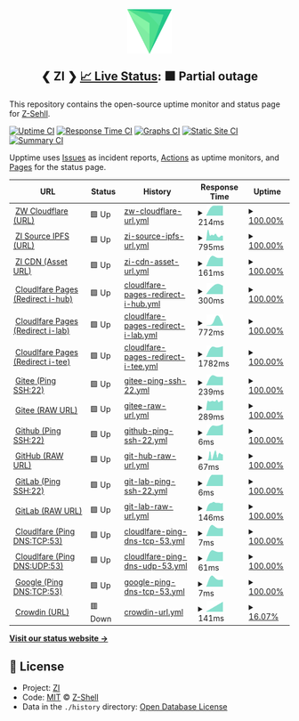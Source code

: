 <h2 align="center">
  <a href="https://github.com/z-shell/zi">
    <img src="https://github.com/z-shell/zi/raw/main/docs/images/logo.svg" alt="Logo" width="80" height="80" />
  </a>

❮ ZI ❯ [📈 Live Status](https://z-shell.github.io/status): <!--live status--> **🟧 Partial outage**

</h2>

This repository contains the open-source uptime monitor and status page for [Z-Sehll](https://github.com/z-shell).

[![Uptime CI](https://github.com/z-shell/status/workflows/Uptime%20CI/badge.svg)](https://github.com/z-shell/status/actions?query=workflow%3A%22Uptime+CI%22)
[![Response Time CI](https://github.com/z-shell/status/workflows/Response%20Time%20CI/badge.svg)](https://github.com/z-shell/status/actions?query=workflow%3A%22Response+Time+CI%22)
[![Graphs CI](https://github.com/z-shell/status/workflows/Graphs%20CI/badge.svg)](https://github.com/z-shell/status/actions?query=workflow%3A%22Graphs+CI%22)
[![Static Site CI](https://github.com/z-shell/status/workflows/Static%20Site%20CI/badge.svg)](https://github.com/z-shell/status/actions?query=workflow%3A%22Static+Site+CI%22)
[![Summary CI](https://github.com/z-shell/status/workflows/Summary%20CI/badge.svg)](https://github.com/z-shell/uptime-status/actions?query=workflow%3A%22Summary+CI%22)

Upptime uses [Issues](https://github.com/z-shell/status/issues) as incident reports, [Actions](https://github.com/z-shell/status/actions) as uptime monitors, and [Pages](https://status.zshell.dev) for the status page.

<!--start: status pages-->
<!-- This summary is generated by Upptime (https://github.com/upptime/upptime) -->
<!-- Do not edit this manually, your changes will be overwritten -->
<!-- prettier-ignore -->
| URL | Status | History | Response Time | Uptime |
| --- | ------ | ------- | ------------- | ------ |
| <img alt="" src="https://favicons.githubusercontent.com/z-shell.pages.dev" height="13"> [ZW Cloudflare (URL)](https://z-shell.pages.dev) | 🟩 Up | [zw-cloudflare-url.yml](https://github.com/z-shell/status/commits/HEAD/history/zw-cloudflare-url.yml) | <details><summary><img alt="Response time graph" src="./graphs/zw-cloudflare-url/response-time-week.png" height="20"> 214ms</summary><br><a href="https://status.zshell.dev/history/zw-cloudflare-url"><img alt="Response time 214" src="https://img.shields.io/endpoint?url=https%3A%2F%2Fraw.githubusercontent.com%2Fz-shell%2Fstatus%2FHEAD%2Fapi%2Fzw-cloudflare-url%2Fresponse-time.json"></a><br><a href="https://status.zshell.dev/history/zw-cloudflare-url"><img alt="24-hour response time 214" src="https://img.shields.io/endpoint?url=https%3A%2F%2Fraw.githubusercontent.com%2Fz-shell%2Fstatus%2FHEAD%2Fapi%2Fzw-cloudflare-url%2Fresponse-time-day.json"></a><br><a href="https://status.zshell.dev/history/zw-cloudflare-url"><img alt="7-day response time 214" src="https://img.shields.io/endpoint?url=https%3A%2F%2Fraw.githubusercontent.com%2Fz-shell%2Fstatus%2FHEAD%2Fapi%2Fzw-cloudflare-url%2Fresponse-time-week.json"></a><br><a href="https://status.zshell.dev/history/zw-cloudflare-url"><img alt="30-day response time 214" src="https://img.shields.io/endpoint?url=https%3A%2F%2Fraw.githubusercontent.com%2Fz-shell%2Fstatus%2FHEAD%2Fapi%2Fzw-cloudflare-url%2Fresponse-time-month.json"></a><br><a href="https://status.zshell.dev/history/zw-cloudflare-url"><img alt="1-year response time 214" src="https://img.shields.io/endpoint?url=https%3A%2F%2Fraw.githubusercontent.com%2Fz-shell%2Fstatus%2FHEAD%2Fapi%2Fzw-cloudflare-url%2Fresponse-time-year.json"></a></details> | <details><summary><a href="https://status.zshell.dev/history/zw-cloudflare-url">100.00%</a></summary><a href="https://status.zshell.dev/history/zw-cloudflare-url"><img alt="All-time uptime 100.00%" src="https://img.shields.io/endpoint?url=https%3A%2F%2Fraw.githubusercontent.com%2Fz-shell%2Fstatus%2FHEAD%2Fapi%2Fzw-cloudflare-url%2Fuptime.json"></a><br><a href="https://status.zshell.dev/history/zw-cloudflare-url"><img alt="24-hour uptime 100.00%" src="https://img.shields.io/endpoint?url=https%3A%2F%2Fraw.githubusercontent.com%2Fz-shell%2Fstatus%2FHEAD%2Fapi%2Fzw-cloudflare-url%2Fuptime-day.json"></a><br><a href="https://status.zshell.dev/history/zw-cloudflare-url"><img alt="7-day uptime 100.00%" src="https://img.shields.io/endpoint?url=https%3A%2F%2Fraw.githubusercontent.com%2Fz-shell%2Fstatus%2FHEAD%2Fapi%2Fzw-cloudflare-url%2Fuptime-week.json"></a><br><a href="https://status.zshell.dev/history/zw-cloudflare-url"><img alt="30-day uptime 100.00%" src="https://img.shields.io/endpoint?url=https%3A%2F%2Fraw.githubusercontent.com%2Fz-shell%2Fstatus%2FHEAD%2Fapi%2Fzw-cloudflare-url%2Fuptime-month.json"></a><br><a href="https://status.zshell.dev/history/zw-cloudflare-url"><img alt="1-year uptime 100.00%" src="https://img.shields.io/endpoint?url=https%3A%2F%2Fraw.githubusercontent.com%2Fz-shell%2Fstatus%2FHEAD%2Fapi%2Fzw-cloudflare-url%2Fuptime-year.json"></a></details>
| <img alt="" src="https://favicons.githubusercontent.com/zi-src.on.fleek.co" height="13"> [ZI Source IPFS (URL)](https://zi-src.on.fleek.co) | 🟩 Up | [zi-source-ipfs-url.yml](https://github.com/z-shell/status/commits/HEAD/history/zi-source-ipfs-url.yml) | <details><summary><img alt="Response time graph" src="./graphs/zi-source-ipfs-url/response-time-week.png" height="20"> 795ms</summary><br><a href="https://status.zshell.dev/history/zi-source-ipfs-url"><img alt="Response time 795" src="https://img.shields.io/endpoint?url=https%3A%2F%2Fraw.githubusercontent.com%2Fz-shell%2Fstatus%2FHEAD%2Fapi%2Fzi-source-ipfs-url%2Fresponse-time.json"></a><br><a href="https://status.zshell.dev/history/zi-source-ipfs-url"><img alt="24-hour response time 795" src="https://img.shields.io/endpoint?url=https%3A%2F%2Fraw.githubusercontent.com%2Fz-shell%2Fstatus%2FHEAD%2Fapi%2Fzi-source-ipfs-url%2Fresponse-time-day.json"></a><br><a href="https://status.zshell.dev/history/zi-source-ipfs-url"><img alt="7-day response time 795" src="https://img.shields.io/endpoint?url=https%3A%2F%2Fraw.githubusercontent.com%2Fz-shell%2Fstatus%2FHEAD%2Fapi%2Fzi-source-ipfs-url%2Fresponse-time-week.json"></a><br><a href="https://status.zshell.dev/history/zi-source-ipfs-url"><img alt="30-day response time 795" src="https://img.shields.io/endpoint?url=https%3A%2F%2Fraw.githubusercontent.com%2Fz-shell%2Fstatus%2FHEAD%2Fapi%2Fzi-source-ipfs-url%2Fresponse-time-month.json"></a><br><a href="https://status.zshell.dev/history/zi-source-ipfs-url"><img alt="1-year response time 795" src="https://img.shields.io/endpoint?url=https%3A%2F%2Fraw.githubusercontent.com%2Fz-shell%2Fstatus%2FHEAD%2Fapi%2Fzi-source-ipfs-url%2Fresponse-time-year.json"></a></details> | <details><summary><a href="https://status.zshell.dev/history/zi-source-ipfs-url">100.00%</a></summary><a href="https://status.zshell.dev/history/zi-source-ipfs-url"><img alt="All-time uptime 100.00%" src="https://img.shields.io/endpoint?url=https%3A%2F%2Fraw.githubusercontent.com%2Fz-shell%2Fstatus%2FHEAD%2Fapi%2Fzi-source-ipfs-url%2Fuptime.json"></a><br><a href="https://status.zshell.dev/history/zi-source-ipfs-url"><img alt="24-hour uptime 100.00%" src="https://img.shields.io/endpoint?url=https%3A%2F%2Fraw.githubusercontent.com%2Fz-shell%2Fstatus%2FHEAD%2Fapi%2Fzi-source-ipfs-url%2Fuptime-day.json"></a><br><a href="https://status.zshell.dev/history/zi-source-ipfs-url"><img alt="7-day uptime 100.00%" src="https://img.shields.io/endpoint?url=https%3A%2F%2Fraw.githubusercontent.com%2Fz-shell%2Fstatus%2FHEAD%2Fapi%2Fzi-source-ipfs-url%2Fuptime-week.json"></a><br><a href="https://status.zshell.dev/history/zi-source-ipfs-url"><img alt="30-day uptime 100.00%" src="https://img.shields.io/endpoint?url=https%3A%2F%2Fraw.githubusercontent.com%2Fz-shell%2Fstatus%2FHEAD%2Fapi%2Fzi-source-ipfs-url%2Fuptime-month.json"></a><br><a href="https://status.zshell.dev/history/zi-source-ipfs-url"><img alt="1-year uptime 100.00%" src="https://img.shields.io/endpoint?url=https%3A%2F%2Fraw.githubusercontent.com%2Fz-shell%2Fstatus%2FHEAD%2Fapi%2Fzi-source-ipfs-url%2Fuptime-year.json"></a></details>
| <img alt="" src="https://favicons.githubusercontent.com/cdn.digitalclouds.dev" height="13"> [ZI CDN (Asset URL)](https://cdn.digitalclouds.dev/fa/js/all.js) | 🟩 Up | [zi-cdn-asset-url.yml](https://github.com/z-shell/status/commits/HEAD/history/zi-cdn-asset-url.yml) | <details><summary><img alt="Response time graph" src="./graphs/zi-cdn-asset-url/response-time-week.png" height="20"> 161ms</summary><br><a href="https://status.zshell.dev/history/zi-cdn-asset-url"><img alt="Response time 161" src="https://img.shields.io/endpoint?url=https%3A%2F%2Fraw.githubusercontent.com%2Fz-shell%2Fstatus%2FHEAD%2Fapi%2Fzi-cdn-asset-url%2Fresponse-time.json"></a><br><a href="https://status.zshell.dev/history/zi-cdn-asset-url"><img alt="24-hour response time 161" src="https://img.shields.io/endpoint?url=https%3A%2F%2Fraw.githubusercontent.com%2Fz-shell%2Fstatus%2FHEAD%2Fapi%2Fzi-cdn-asset-url%2Fresponse-time-day.json"></a><br><a href="https://status.zshell.dev/history/zi-cdn-asset-url"><img alt="7-day response time 161" src="https://img.shields.io/endpoint?url=https%3A%2F%2Fraw.githubusercontent.com%2Fz-shell%2Fstatus%2FHEAD%2Fapi%2Fzi-cdn-asset-url%2Fresponse-time-week.json"></a><br><a href="https://status.zshell.dev/history/zi-cdn-asset-url"><img alt="30-day response time 161" src="https://img.shields.io/endpoint?url=https%3A%2F%2Fraw.githubusercontent.com%2Fz-shell%2Fstatus%2FHEAD%2Fapi%2Fzi-cdn-asset-url%2Fresponse-time-month.json"></a><br><a href="https://status.zshell.dev/history/zi-cdn-asset-url"><img alt="1-year response time 161" src="https://img.shields.io/endpoint?url=https%3A%2F%2Fraw.githubusercontent.com%2Fz-shell%2Fstatus%2FHEAD%2Fapi%2Fzi-cdn-asset-url%2Fresponse-time-year.json"></a></details> | <details><summary><a href="https://status.zshell.dev/history/zi-cdn-asset-url">100.00%</a></summary><a href="https://status.zshell.dev/history/zi-cdn-asset-url"><img alt="All-time uptime 100.00%" src="https://img.shields.io/endpoint?url=https%3A%2F%2Fraw.githubusercontent.com%2Fz-shell%2Fstatus%2FHEAD%2Fapi%2Fzi-cdn-asset-url%2Fuptime.json"></a><br><a href="https://status.zshell.dev/history/zi-cdn-asset-url"><img alt="24-hour uptime 100.00%" src="https://img.shields.io/endpoint?url=https%3A%2F%2Fraw.githubusercontent.com%2Fz-shell%2Fstatus%2FHEAD%2Fapi%2Fzi-cdn-asset-url%2Fuptime-day.json"></a><br><a href="https://status.zshell.dev/history/zi-cdn-asset-url"><img alt="7-day uptime 100.00%" src="https://img.shields.io/endpoint?url=https%3A%2F%2Fraw.githubusercontent.com%2Fz-shell%2Fstatus%2FHEAD%2Fapi%2Fzi-cdn-asset-url%2Fuptime-week.json"></a><br><a href="https://status.zshell.dev/history/zi-cdn-asset-url"><img alt="30-day uptime 100.00%" src="https://img.shields.io/endpoint?url=https%3A%2F%2Fraw.githubusercontent.com%2Fz-shell%2Fstatus%2FHEAD%2Fapi%2Fzi-cdn-asset-url%2Fuptime-month.json"></a><br><a href="https://status.zshell.dev/history/zi-cdn-asset-url"><img alt="1-year uptime 100.00%" src="https://img.shields.io/endpoint?url=https%3A%2F%2Fraw.githubusercontent.com%2Fz-shell%2Fstatus%2FHEAD%2Fapi%2Fzi-cdn-asset-url%2Fuptime-year.json"></a></details>
| <img alt="" src="https://favicons.githubusercontent.com/z-shell.pages.dev" height="13"> [Cloudlfare Pages (Redirect i-hub)](https://z-shell.pages.dev/i-hub) | 🟩 Up | [cloudlfare-pages-redirect-i-hub.yml](https://github.com/z-shell/status/commits/HEAD/history/cloudlfare-pages-redirect-i-hub.yml) | <details><summary><img alt="Response time graph" src="./graphs/cloudlfare-pages-redirect-i-hub/response-time-week.png" height="20"> 300ms</summary><br><a href="https://status.zshell.dev/history/cloudlfare-pages-redirect-i-hub"><img alt="Response time 300" src="https://img.shields.io/endpoint?url=https%3A%2F%2Fraw.githubusercontent.com%2Fz-shell%2Fstatus%2FHEAD%2Fapi%2Fcloudlfare-pages-redirect-i-hub%2Fresponse-time.json"></a><br><a href="https://status.zshell.dev/history/cloudlfare-pages-redirect-i-hub"><img alt="24-hour response time 300" src="https://img.shields.io/endpoint?url=https%3A%2F%2Fraw.githubusercontent.com%2Fz-shell%2Fstatus%2FHEAD%2Fapi%2Fcloudlfare-pages-redirect-i-hub%2Fresponse-time-day.json"></a><br><a href="https://status.zshell.dev/history/cloudlfare-pages-redirect-i-hub"><img alt="7-day response time 300" src="https://img.shields.io/endpoint?url=https%3A%2F%2Fraw.githubusercontent.com%2Fz-shell%2Fstatus%2FHEAD%2Fapi%2Fcloudlfare-pages-redirect-i-hub%2Fresponse-time-week.json"></a><br><a href="https://status.zshell.dev/history/cloudlfare-pages-redirect-i-hub"><img alt="30-day response time 300" src="https://img.shields.io/endpoint?url=https%3A%2F%2Fraw.githubusercontent.com%2Fz-shell%2Fstatus%2FHEAD%2Fapi%2Fcloudlfare-pages-redirect-i-hub%2Fresponse-time-month.json"></a><br><a href="https://status.zshell.dev/history/cloudlfare-pages-redirect-i-hub"><img alt="1-year response time 300" src="https://img.shields.io/endpoint?url=https%3A%2F%2Fraw.githubusercontent.com%2Fz-shell%2Fstatus%2FHEAD%2Fapi%2Fcloudlfare-pages-redirect-i-hub%2Fresponse-time-year.json"></a></details> | <details><summary><a href="https://status.zshell.dev/history/cloudlfare-pages-redirect-i-hub">100.00%</a></summary><a href="https://status.zshell.dev/history/cloudlfare-pages-redirect-i-hub"><img alt="All-time uptime 100.00%" src="https://img.shields.io/endpoint?url=https%3A%2F%2Fraw.githubusercontent.com%2Fz-shell%2Fstatus%2FHEAD%2Fapi%2Fcloudlfare-pages-redirect-i-hub%2Fuptime.json"></a><br><a href="https://status.zshell.dev/history/cloudlfare-pages-redirect-i-hub"><img alt="24-hour uptime 100.00%" src="https://img.shields.io/endpoint?url=https%3A%2F%2Fraw.githubusercontent.com%2Fz-shell%2Fstatus%2FHEAD%2Fapi%2Fcloudlfare-pages-redirect-i-hub%2Fuptime-day.json"></a><br><a href="https://status.zshell.dev/history/cloudlfare-pages-redirect-i-hub"><img alt="7-day uptime 100.00%" src="https://img.shields.io/endpoint?url=https%3A%2F%2Fraw.githubusercontent.com%2Fz-shell%2Fstatus%2FHEAD%2Fapi%2Fcloudlfare-pages-redirect-i-hub%2Fuptime-week.json"></a><br><a href="https://status.zshell.dev/history/cloudlfare-pages-redirect-i-hub"><img alt="30-day uptime 100.00%" src="https://img.shields.io/endpoint?url=https%3A%2F%2Fraw.githubusercontent.com%2Fz-shell%2Fstatus%2FHEAD%2Fapi%2Fcloudlfare-pages-redirect-i-hub%2Fuptime-month.json"></a><br><a href="https://status.zshell.dev/history/cloudlfare-pages-redirect-i-hub"><img alt="1-year uptime 100.00%" src="https://img.shields.io/endpoint?url=https%3A%2F%2Fraw.githubusercontent.com%2Fz-shell%2Fstatus%2FHEAD%2Fapi%2Fcloudlfare-pages-redirect-i-hub%2Fuptime-year.json"></a></details>
| <img alt="" src="https://favicons.githubusercontent.com/z-shell.pages.dev" height="13"> [Cloudlfare Pages (Redirect i-lab)](https://z-shell.pages.dev/i-lab) | 🟩 Up | [cloudlfare-pages-redirect-i-lab.yml](https://github.com/z-shell/status/commits/HEAD/history/cloudlfare-pages-redirect-i-lab.yml) | <details><summary><img alt="Response time graph" src="./graphs/cloudlfare-pages-redirect-i-lab/response-time-week.png" height="20"> 772ms</summary><br><a href="https://status.zshell.dev/history/cloudlfare-pages-redirect-i-lab"><img alt="Response time 772" src="https://img.shields.io/endpoint?url=https%3A%2F%2Fraw.githubusercontent.com%2Fz-shell%2Fstatus%2FHEAD%2Fapi%2Fcloudlfare-pages-redirect-i-lab%2Fresponse-time.json"></a><br><a href="https://status.zshell.dev/history/cloudlfare-pages-redirect-i-lab"><img alt="24-hour response time 772" src="https://img.shields.io/endpoint?url=https%3A%2F%2Fraw.githubusercontent.com%2Fz-shell%2Fstatus%2FHEAD%2Fapi%2Fcloudlfare-pages-redirect-i-lab%2Fresponse-time-day.json"></a><br><a href="https://status.zshell.dev/history/cloudlfare-pages-redirect-i-lab"><img alt="7-day response time 772" src="https://img.shields.io/endpoint?url=https%3A%2F%2Fraw.githubusercontent.com%2Fz-shell%2Fstatus%2FHEAD%2Fapi%2Fcloudlfare-pages-redirect-i-lab%2Fresponse-time-week.json"></a><br><a href="https://status.zshell.dev/history/cloudlfare-pages-redirect-i-lab"><img alt="30-day response time 772" src="https://img.shields.io/endpoint?url=https%3A%2F%2Fraw.githubusercontent.com%2Fz-shell%2Fstatus%2FHEAD%2Fapi%2Fcloudlfare-pages-redirect-i-lab%2Fresponse-time-month.json"></a><br><a href="https://status.zshell.dev/history/cloudlfare-pages-redirect-i-lab"><img alt="1-year response time 772" src="https://img.shields.io/endpoint?url=https%3A%2F%2Fraw.githubusercontent.com%2Fz-shell%2Fstatus%2FHEAD%2Fapi%2Fcloudlfare-pages-redirect-i-lab%2Fresponse-time-year.json"></a></details> | <details><summary><a href="https://status.zshell.dev/history/cloudlfare-pages-redirect-i-lab">100.00%</a></summary><a href="https://status.zshell.dev/history/cloudlfare-pages-redirect-i-lab"><img alt="All-time uptime 100.00%" src="https://img.shields.io/endpoint?url=https%3A%2F%2Fraw.githubusercontent.com%2Fz-shell%2Fstatus%2FHEAD%2Fapi%2Fcloudlfare-pages-redirect-i-lab%2Fuptime.json"></a><br><a href="https://status.zshell.dev/history/cloudlfare-pages-redirect-i-lab"><img alt="24-hour uptime 100.00%" src="https://img.shields.io/endpoint?url=https%3A%2F%2Fraw.githubusercontent.com%2Fz-shell%2Fstatus%2FHEAD%2Fapi%2Fcloudlfare-pages-redirect-i-lab%2Fuptime-day.json"></a><br><a href="https://status.zshell.dev/history/cloudlfare-pages-redirect-i-lab"><img alt="7-day uptime 100.00%" src="https://img.shields.io/endpoint?url=https%3A%2F%2Fraw.githubusercontent.com%2Fz-shell%2Fstatus%2FHEAD%2Fapi%2Fcloudlfare-pages-redirect-i-lab%2Fuptime-week.json"></a><br><a href="https://status.zshell.dev/history/cloudlfare-pages-redirect-i-lab"><img alt="30-day uptime 100.00%" src="https://img.shields.io/endpoint?url=https%3A%2F%2Fraw.githubusercontent.com%2Fz-shell%2Fstatus%2FHEAD%2Fapi%2Fcloudlfare-pages-redirect-i-lab%2Fuptime-month.json"></a><br><a href="https://status.zshell.dev/history/cloudlfare-pages-redirect-i-lab"><img alt="1-year uptime 100.00%" src="https://img.shields.io/endpoint?url=https%3A%2F%2Fraw.githubusercontent.com%2Fz-shell%2Fstatus%2FHEAD%2Fapi%2Fcloudlfare-pages-redirect-i-lab%2Fuptime-year.json"></a></details>
| <img alt="" src="https://favicons.githubusercontent.com/z-shell.pages.dev" height="13"> [Cloudlfare Pages (Redirect i-tee)](https://z-shell.pages.dev/i-tee) | 🟩 Up | [cloudlfare-pages-redirect-i-tee.yml](https://github.com/z-shell/status/commits/HEAD/history/cloudlfare-pages-redirect-i-tee.yml) | <details><summary><img alt="Response time graph" src="./graphs/cloudlfare-pages-redirect-i-tee/response-time-week.png" height="20"> 1782ms</summary><br><a href="https://status.zshell.dev/history/cloudlfare-pages-redirect-i-tee"><img alt="Response time 1782" src="https://img.shields.io/endpoint?url=https%3A%2F%2Fraw.githubusercontent.com%2Fz-shell%2Fstatus%2FHEAD%2Fapi%2Fcloudlfare-pages-redirect-i-tee%2Fresponse-time.json"></a><br><a href="https://status.zshell.dev/history/cloudlfare-pages-redirect-i-tee"><img alt="24-hour response time 1782" src="https://img.shields.io/endpoint?url=https%3A%2F%2Fraw.githubusercontent.com%2Fz-shell%2Fstatus%2FHEAD%2Fapi%2Fcloudlfare-pages-redirect-i-tee%2Fresponse-time-day.json"></a><br><a href="https://status.zshell.dev/history/cloudlfare-pages-redirect-i-tee"><img alt="7-day response time 1782" src="https://img.shields.io/endpoint?url=https%3A%2F%2Fraw.githubusercontent.com%2Fz-shell%2Fstatus%2FHEAD%2Fapi%2Fcloudlfare-pages-redirect-i-tee%2Fresponse-time-week.json"></a><br><a href="https://status.zshell.dev/history/cloudlfare-pages-redirect-i-tee"><img alt="30-day response time 1782" src="https://img.shields.io/endpoint?url=https%3A%2F%2Fraw.githubusercontent.com%2Fz-shell%2Fstatus%2FHEAD%2Fapi%2Fcloudlfare-pages-redirect-i-tee%2Fresponse-time-month.json"></a><br><a href="https://status.zshell.dev/history/cloudlfare-pages-redirect-i-tee"><img alt="1-year response time 1782" src="https://img.shields.io/endpoint?url=https%3A%2F%2Fraw.githubusercontent.com%2Fz-shell%2Fstatus%2FHEAD%2Fapi%2Fcloudlfare-pages-redirect-i-tee%2Fresponse-time-year.json"></a></details> | <details><summary><a href="https://status.zshell.dev/history/cloudlfare-pages-redirect-i-tee">100.00%</a></summary><a href="https://status.zshell.dev/history/cloudlfare-pages-redirect-i-tee"><img alt="All-time uptime 100.00%" src="https://img.shields.io/endpoint?url=https%3A%2F%2Fraw.githubusercontent.com%2Fz-shell%2Fstatus%2FHEAD%2Fapi%2Fcloudlfare-pages-redirect-i-tee%2Fuptime.json"></a><br><a href="https://status.zshell.dev/history/cloudlfare-pages-redirect-i-tee"><img alt="24-hour uptime 100.00%" src="https://img.shields.io/endpoint?url=https%3A%2F%2Fraw.githubusercontent.com%2Fz-shell%2Fstatus%2FHEAD%2Fapi%2Fcloudlfare-pages-redirect-i-tee%2Fuptime-day.json"></a><br><a href="https://status.zshell.dev/history/cloudlfare-pages-redirect-i-tee"><img alt="7-day uptime 100.00%" src="https://img.shields.io/endpoint?url=https%3A%2F%2Fraw.githubusercontent.com%2Fz-shell%2Fstatus%2FHEAD%2Fapi%2Fcloudlfare-pages-redirect-i-tee%2Fuptime-week.json"></a><br><a href="https://status.zshell.dev/history/cloudlfare-pages-redirect-i-tee"><img alt="30-day uptime 100.00%" src="https://img.shields.io/endpoint?url=https%3A%2F%2Fraw.githubusercontent.com%2Fz-shell%2Fstatus%2FHEAD%2Fapi%2Fcloudlfare-pages-redirect-i-tee%2Fuptime-month.json"></a><br><a href="https://status.zshell.dev/history/cloudlfare-pages-redirect-i-tee"><img alt="1-year uptime 100.00%" src="https://img.shields.io/endpoint?url=https%3A%2F%2Fraw.githubusercontent.com%2Fz-shell%2Fstatus%2FHEAD%2Fapi%2Fcloudlfare-pages-redirect-i-tee%2Fuptime-year.json"></a></details>
| <img alt="" src="https://favicons.githubusercontent.com/null" height="13"> [Gitee (Ping SSH:22)](gitee.com) | 🟩 Up | [gitee-ping-ssh-22.yml](https://github.com/z-shell/status/commits/HEAD/history/gitee-ping-ssh-22.yml) | <details><summary><img alt="Response time graph" src="./graphs/gitee-ping-ssh-22/response-time-week.png" height="20"> 239ms</summary><br><a href="https://status.zshell.dev/history/gitee-ping-ssh-22"><img alt="Response time 239" src="https://img.shields.io/endpoint?url=https%3A%2F%2Fraw.githubusercontent.com%2Fz-shell%2Fstatus%2FHEAD%2Fapi%2Fgitee-ping-ssh-22%2Fresponse-time.json"></a><br><a href="https://status.zshell.dev/history/gitee-ping-ssh-22"><img alt="24-hour response time 239" src="https://img.shields.io/endpoint?url=https%3A%2F%2Fraw.githubusercontent.com%2Fz-shell%2Fstatus%2FHEAD%2Fapi%2Fgitee-ping-ssh-22%2Fresponse-time-day.json"></a><br><a href="https://status.zshell.dev/history/gitee-ping-ssh-22"><img alt="7-day response time 239" src="https://img.shields.io/endpoint?url=https%3A%2F%2Fraw.githubusercontent.com%2Fz-shell%2Fstatus%2FHEAD%2Fapi%2Fgitee-ping-ssh-22%2Fresponse-time-week.json"></a><br><a href="https://status.zshell.dev/history/gitee-ping-ssh-22"><img alt="30-day response time 239" src="https://img.shields.io/endpoint?url=https%3A%2F%2Fraw.githubusercontent.com%2Fz-shell%2Fstatus%2FHEAD%2Fapi%2Fgitee-ping-ssh-22%2Fresponse-time-month.json"></a><br><a href="https://status.zshell.dev/history/gitee-ping-ssh-22"><img alt="1-year response time 239" src="https://img.shields.io/endpoint?url=https%3A%2F%2Fraw.githubusercontent.com%2Fz-shell%2Fstatus%2FHEAD%2Fapi%2Fgitee-ping-ssh-22%2Fresponse-time-year.json"></a></details> | <details><summary><a href="https://status.zshell.dev/history/gitee-ping-ssh-22">100.00%</a></summary><a href="https://status.zshell.dev/history/gitee-ping-ssh-22"><img alt="All-time uptime 100.00%" src="https://img.shields.io/endpoint?url=https%3A%2F%2Fraw.githubusercontent.com%2Fz-shell%2Fstatus%2FHEAD%2Fapi%2Fgitee-ping-ssh-22%2Fuptime.json"></a><br><a href="https://status.zshell.dev/history/gitee-ping-ssh-22"><img alt="24-hour uptime 100.00%" src="https://img.shields.io/endpoint?url=https%3A%2F%2Fraw.githubusercontent.com%2Fz-shell%2Fstatus%2FHEAD%2Fapi%2Fgitee-ping-ssh-22%2Fuptime-day.json"></a><br><a href="https://status.zshell.dev/history/gitee-ping-ssh-22"><img alt="7-day uptime 100.00%" src="https://img.shields.io/endpoint?url=https%3A%2F%2Fraw.githubusercontent.com%2Fz-shell%2Fstatus%2FHEAD%2Fapi%2Fgitee-ping-ssh-22%2Fuptime-week.json"></a><br><a href="https://status.zshell.dev/history/gitee-ping-ssh-22"><img alt="30-day uptime 100.00%" src="https://img.shields.io/endpoint?url=https%3A%2F%2Fraw.githubusercontent.com%2Fz-shell%2Fstatus%2FHEAD%2Fapi%2Fgitee-ping-ssh-22%2Fuptime-month.json"></a><br><a href="https://status.zshell.dev/history/gitee-ping-ssh-22"><img alt="1-year uptime 100.00%" src="https://img.shields.io/endpoint?url=https%3A%2F%2Fraw.githubusercontent.com%2Fz-shell%2Fstatus%2FHEAD%2Fapi%2Fgitee-ping-ssh-22%2Fuptime-year.json"></a></details>
| <img alt="" src="https://favicons.githubusercontent.com/gitee.com" height="13"> [Gitee (RAW URL)](https://gitee.com/z-shell/zi-src/raw/main/lib/sh/install.sh) | 🟩 Up | [gitee-raw-url.yml](https://github.com/z-shell/status/commits/HEAD/history/gitee-raw-url.yml) | <details><summary><img alt="Response time graph" src="./graphs/gitee-raw-url/response-time-week.png" height="20"> 289ms</summary><br><a href="https://status.zshell.dev/history/gitee-raw-url"><img alt="Response time 289" src="https://img.shields.io/endpoint?url=https%3A%2F%2Fraw.githubusercontent.com%2Fz-shell%2Fstatus%2FHEAD%2Fapi%2Fgitee-raw-url%2Fresponse-time.json"></a><br><a href="https://status.zshell.dev/history/gitee-raw-url"><img alt="24-hour response time 289" src="https://img.shields.io/endpoint?url=https%3A%2F%2Fraw.githubusercontent.com%2Fz-shell%2Fstatus%2FHEAD%2Fapi%2Fgitee-raw-url%2Fresponse-time-day.json"></a><br><a href="https://status.zshell.dev/history/gitee-raw-url"><img alt="7-day response time 289" src="https://img.shields.io/endpoint?url=https%3A%2F%2Fraw.githubusercontent.com%2Fz-shell%2Fstatus%2FHEAD%2Fapi%2Fgitee-raw-url%2Fresponse-time-week.json"></a><br><a href="https://status.zshell.dev/history/gitee-raw-url"><img alt="30-day response time 289" src="https://img.shields.io/endpoint?url=https%3A%2F%2Fraw.githubusercontent.com%2Fz-shell%2Fstatus%2FHEAD%2Fapi%2Fgitee-raw-url%2Fresponse-time-month.json"></a><br><a href="https://status.zshell.dev/history/gitee-raw-url"><img alt="1-year response time 289" src="https://img.shields.io/endpoint?url=https%3A%2F%2Fraw.githubusercontent.com%2Fz-shell%2Fstatus%2FHEAD%2Fapi%2Fgitee-raw-url%2Fresponse-time-year.json"></a></details> | <details><summary><a href="https://status.zshell.dev/history/gitee-raw-url">100.00%</a></summary><a href="https://status.zshell.dev/history/gitee-raw-url"><img alt="All-time uptime 100.00%" src="https://img.shields.io/endpoint?url=https%3A%2F%2Fraw.githubusercontent.com%2Fz-shell%2Fstatus%2FHEAD%2Fapi%2Fgitee-raw-url%2Fuptime.json"></a><br><a href="https://status.zshell.dev/history/gitee-raw-url"><img alt="24-hour uptime 100.00%" src="https://img.shields.io/endpoint?url=https%3A%2F%2Fraw.githubusercontent.com%2Fz-shell%2Fstatus%2FHEAD%2Fapi%2Fgitee-raw-url%2Fuptime-day.json"></a><br><a href="https://status.zshell.dev/history/gitee-raw-url"><img alt="7-day uptime 100.00%" src="https://img.shields.io/endpoint?url=https%3A%2F%2Fraw.githubusercontent.com%2Fz-shell%2Fstatus%2FHEAD%2Fapi%2Fgitee-raw-url%2Fuptime-week.json"></a><br><a href="https://status.zshell.dev/history/gitee-raw-url"><img alt="30-day uptime 100.00%" src="https://img.shields.io/endpoint?url=https%3A%2F%2Fraw.githubusercontent.com%2Fz-shell%2Fstatus%2FHEAD%2Fapi%2Fgitee-raw-url%2Fuptime-month.json"></a><br><a href="https://status.zshell.dev/history/gitee-raw-url"><img alt="1-year uptime 100.00%" src="https://img.shields.io/endpoint?url=https%3A%2F%2Fraw.githubusercontent.com%2Fz-shell%2Fstatus%2FHEAD%2Fapi%2Fgitee-raw-url%2Fuptime-year.json"></a></details>
| <img alt="" src="https://favicons.githubusercontent.com/null" height="13"> [Github (Ping SSH:22)](github.com) | 🟩 Up | [github-ping-ssh-22.yml](https://github.com/z-shell/status/commits/HEAD/history/github-ping-ssh-22.yml) | <details><summary><img alt="Response time graph" src="./graphs/github-ping-ssh-22/response-time-week.png" height="20"> 6ms</summary><br><a href="https://status.zshell.dev/history/github-ping-ssh-22"><img alt="Response time 6" src="https://img.shields.io/endpoint?url=https%3A%2F%2Fraw.githubusercontent.com%2Fz-shell%2Fstatus%2FHEAD%2Fapi%2Fgithub-ping-ssh-22%2Fresponse-time.json"></a><br><a href="https://status.zshell.dev/history/github-ping-ssh-22"><img alt="24-hour response time 6" src="https://img.shields.io/endpoint?url=https%3A%2F%2Fraw.githubusercontent.com%2Fz-shell%2Fstatus%2FHEAD%2Fapi%2Fgithub-ping-ssh-22%2Fresponse-time-day.json"></a><br><a href="https://status.zshell.dev/history/github-ping-ssh-22"><img alt="7-day response time 6" src="https://img.shields.io/endpoint?url=https%3A%2F%2Fraw.githubusercontent.com%2Fz-shell%2Fstatus%2FHEAD%2Fapi%2Fgithub-ping-ssh-22%2Fresponse-time-week.json"></a><br><a href="https://status.zshell.dev/history/github-ping-ssh-22"><img alt="30-day response time 6" src="https://img.shields.io/endpoint?url=https%3A%2F%2Fraw.githubusercontent.com%2Fz-shell%2Fstatus%2FHEAD%2Fapi%2Fgithub-ping-ssh-22%2Fresponse-time-month.json"></a><br><a href="https://status.zshell.dev/history/github-ping-ssh-22"><img alt="1-year response time 6" src="https://img.shields.io/endpoint?url=https%3A%2F%2Fraw.githubusercontent.com%2Fz-shell%2Fstatus%2FHEAD%2Fapi%2Fgithub-ping-ssh-22%2Fresponse-time-year.json"></a></details> | <details><summary><a href="https://status.zshell.dev/history/github-ping-ssh-22">100.00%</a></summary><a href="https://status.zshell.dev/history/github-ping-ssh-22"><img alt="All-time uptime 100.00%" src="https://img.shields.io/endpoint?url=https%3A%2F%2Fraw.githubusercontent.com%2Fz-shell%2Fstatus%2FHEAD%2Fapi%2Fgithub-ping-ssh-22%2Fuptime.json"></a><br><a href="https://status.zshell.dev/history/github-ping-ssh-22"><img alt="24-hour uptime 100.00%" src="https://img.shields.io/endpoint?url=https%3A%2F%2Fraw.githubusercontent.com%2Fz-shell%2Fstatus%2FHEAD%2Fapi%2Fgithub-ping-ssh-22%2Fuptime-day.json"></a><br><a href="https://status.zshell.dev/history/github-ping-ssh-22"><img alt="7-day uptime 100.00%" src="https://img.shields.io/endpoint?url=https%3A%2F%2Fraw.githubusercontent.com%2Fz-shell%2Fstatus%2FHEAD%2Fapi%2Fgithub-ping-ssh-22%2Fuptime-week.json"></a><br><a href="https://status.zshell.dev/history/github-ping-ssh-22"><img alt="30-day uptime 100.00%" src="https://img.shields.io/endpoint?url=https%3A%2F%2Fraw.githubusercontent.com%2Fz-shell%2Fstatus%2FHEAD%2Fapi%2Fgithub-ping-ssh-22%2Fuptime-month.json"></a><br><a href="https://status.zshell.dev/history/github-ping-ssh-22"><img alt="1-year uptime 100.00%" src="https://img.shields.io/endpoint?url=https%3A%2F%2Fraw.githubusercontent.com%2Fz-shell%2Fstatus%2FHEAD%2Fapi%2Fgithub-ping-ssh-22%2Fuptime-year.json"></a></details>
| <img alt="" src="https://favicons.githubusercontent.com/raw.githubusercontent.com" height="13"> [GitHub (RAW URL)](https://raw.githubusercontent.com/z-shell/zi/main/docs/README.md) | 🟩 Up | [git-hub-raw-url.yml](https://github.com/z-shell/status/commits/HEAD/history/git-hub-raw-url.yml) | <details><summary><img alt="Response time graph" src="./graphs/git-hub-raw-url/response-time-week.png" height="20"> 67ms</summary><br><a href="https://status.zshell.dev/history/git-hub-raw-url"><img alt="Response time 67" src="https://img.shields.io/endpoint?url=https%3A%2F%2Fraw.githubusercontent.com%2Fz-shell%2Fstatus%2FHEAD%2Fapi%2Fgit-hub-raw-url%2Fresponse-time.json"></a><br><a href="https://status.zshell.dev/history/git-hub-raw-url"><img alt="24-hour response time 67" src="https://img.shields.io/endpoint?url=https%3A%2F%2Fraw.githubusercontent.com%2Fz-shell%2Fstatus%2FHEAD%2Fapi%2Fgit-hub-raw-url%2Fresponse-time-day.json"></a><br><a href="https://status.zshell.dev/history/git-hub-raw-url"><img alt="7-day response time 67" src="https://img.shields.io/endpoint?url=https%3A%2F%2Fraw.githubusercontent.com%2Fz-shell%2Fstatus%2FHEAD%2Fapi%2Fgit-hub-raw-url%2Fresponse-time-week.json"></a><br><a href="https://status.zshell.dev/history/git-hub-raw-url"><img alt="30-day response time 67" src="https://img.shields.io/endpoint?url=https%3A%2F%2Fraw.githubusercontent.com%2Fz-shell%2Fstatus%2FHEAD%2Fapi%2Fgit-hub-raw-url%2Fresponse-time-month.json"></a><br><a href="https://status.zshell.dev/history/git-hub-raw-url"><img alt="1-year response time 67" src="https://img.shields.io/endpoint?url=https%3A%2F%2Fraw.githubusercontent.com%2Fz-shell%2Fstatus%2FHEAD%2Fapi%2Fgit-hub-raw-url%2Fresponse-time-year.json"></a></details> | <details><summary><a href="https://status.zshell.dev/history/git-hub-raw-url">100.00%</a></summary><a href="https://status.zshell.dev/history/git-hub-raw-url"><img alt="All-time uptime 100.00%" src="https://img.shields.io/endpoint?url=https%3A%2F%2Fraw.githubusercontent.com%2Fz-shell%2Fstatus%2FHEAD%2Fapi%2Fgit-hub-raw-url%2Fuptime.json"></a><br><a href="https://status.zshell.dev/history/git-hub-raw-url"><img alt="24-hour uptime 100.00%" src="https://img.shields.io/endpoint?url=https%3A%2F%2Fraw.githubusercontent.com%2Fz-shell%2Fstatus%2FHEAD%2Fapi%2Fgit-hub-raw-url%2Fuptime-day.json"></a><br><a href="https://status.zshell.dev/history/git-hub-raw-url"><img alt="7-day uptime 100.00%" src="https://img.shields.io/endpoint?url=https%3A%2F%2Fraw.githubusercontent.com%2Fz-shell%2Fstatus%2FHEAD%2Fapi%2Fgit-hub-raw-url%2Fuptime-week.json"></a><br><a href="https://status.zshell.dev/history/git-hub-raw-url"><img alt="30-day uptime 100.00%" src="https://img.shields.io/endpoint?url=https%3A%2F%2Fraw.githubusercontent.com%2Fz-shell%2Fstatus%2FHEAD%2Fapi%2Fgit-hub-raw-url%2Fuptime-month.json"></a><br><a href="https://status.zshell.dev/history/git-hub-raw-url"><img alt="1-year uptime 100.00%" src="https://img.shields.io/endpoint?url=https%3A%2F%2Fraw.githubusercontent.com%2Fz-shell%2Fstatus%2FHEAD%2Fapi%2Fgit-hub-raw-url%2Fuptime-year.json"></a></details>
| <img alt="" src="https://favicons.githubusercontent.com/null" height="13"> [GitLab (Ping SSH:22)](gitlab.com) | 🟩 Up | [git-lab-ping-ssh-22.yml](https://github.com/z-shell/status/commits/HEAD/history/git-lab-ping-ssh-22.yml) | <details><summary><img alt="Response time graph" src="./graphs/git-lab-ping-ssh-22/response-time-week.png" height="20"> 6ms</summary><br><a href="https://status.zshell.dev/history/git-lab-ping-ssh-22"><img alt="Response time 6" src="https://img.shields.io/endpoint?url=https%3A%2F%2Fraw.githubusercontent.com%2Fz-shell%2Fstatus%2FHEAD%2Fapi%2Fgit-lab-ping-ssh-22%2Fresponse-time.json"></a><br><a href="https://status.zshell.dev/history/git-lab-ping-ssh-22"><img alt="24-hour response time 6" src="https://img.shields.io/endpoint?url=https%3A%2F%2Fraw.githubusercontent.com%2Fz-shell%2Fstatus%2FHEAD%2Fapi%2Fgit-lab-ping-ssh-22%2Fresponse-time-day.json"></a><br><a href="https://status.zshell.dev/history/git-lab-ping-ssh-22"><img alt="7-day response time 6" src="https://img.shields.io/endpoint?url=https%3A%2F%2Fraw.githubusercontent.com%2Fz-shell%2Fstatus%2FHEAD%2Fapi%2Fgit-lab-ping-ssh-22%2Fresponse-time-week.json"></a><br><a href="https://status.zshell.dev/history/git-lab-ping-ssh-22"><img alt="30-day response time 6" src="https://img.shields.io/endpoint?url=https%3A%2F%2Fraw.githubusercontent.com%2Fz-shell%2Fstatus%2FHEAD%2Fapi%2Fgit-lab-ping-ssh-22%2Fresponse-time-month.json"></a><br><a href="https://status.zshell.dev/history/git-lab-ping-ssh-22"><img alt="1-year response time 6" src="https://img.shields.io/endpoint?url=https%3A%2F%2Fraw.githubusercontent.com%2Fz-shell%2Fstatus%2FHEAD%2Fapi%2Fgit-lab-ping-ssh-22%2Fresponse-time-year.json"></a></details> | <details><summary><a href="https://status.zshell.dev/history/git-lab-ping-ssh-22">100.00%</a></summary><a href="https://status.zshell.dev/history/git-lab-ping-ssh-22"><img alt="All-time uptime 100.00%" src="https://img.shields.io/endpoint?url=https%3A%2F%2Fraw.githubusercontent.com%2Fz-shell%2Fstatus%2FHEAD%2Fapi%2Fgit-lab-ping-ssh-22%2Fuptime.json"></a><br><a href="https://status.zshell.dev/history/git-lab-ping-ssh-22"><img alt="24-hour uptime 100.00%" src="https://img.shields.io/endpoint?url=https%3A%2F%2Fraw.githubusercontent.com%2Fz-shell%2Fstatus%2FHEAD%2Fapi%2Fgit-lab-ping-ssh-22%2Fuptime-day.json"></a><br><a href="https://status.zshell.dev/history/git-lab-ping-ssh-22"><img alt="7-day uptime 100.00%" src="https://img.shields.io/endpoint?url=https%3A%2F%2Fraw.githubusercontent.com%2Fz-shell%2Fstatus%2FHEAD%2Fapi%2Fgit-lab-ping-ssh-22%2Fuptime-week.json"></a><br><a href="https://status.zshell.dev/history/git-lab-ping-ssh-22"><img alt="30-day uptime 100.00%" src="https://img.shields.io/endpoint?url=https%3A%2F%2Fraw.githubusercontent.com%2Fz-shell%2Fstatus%2FHEAD%2Fapi%2Fgit-lab-ping-ssh-22%2Fuptime-month.json"></a><br><a href="https://status.zshell.dev/history/git-lab-ping-ssh-22"><img alt="1-year uptime 100.00%" src="https://img.shields.io/endpoint?url=https%3A%2F%2Fraw.githubusercontent.com%2Fz-shell%2Fstatus%2FHEAD%2Fapi%2Fgit-lab-ping-ssh-22%2Fuptime-year.json"></a></details>
| <img alt="" src="https://favicons.githubusercontent.com/gitlab.com" height="13"> [GitLab (RAW URL)](https://gitlab.com/ss-o/zi/-/raw/main/docs/README.md) | 🟩 Up | [git-lab-raw-url.yml](https://github.com/z-shell/status/commits/HEAD/history/git-lab-raw-url.yml) | <details><summary><img alt="Response time graph" src="./graphs/git-lab-raw-url/response-time-week.png" height="20"> 146ms</summary><br><a href="https://status.zshell.dev/history/git-lab-raw-url"><img alt="Response time 146" src="https://img.shields.io/endpoint?url=https%3A%2F%2Fraw.githubusercontent.com%2Fz-shell%2Fstatus%2FHEAD%2Fapi%2Fgit-lab-raw-url%2Fresponse-time.json"></a><br><a href="https://status.zshell.dev/history/git-lab-raw-url"><img alt="24-hour response time 146" src="https://img.shields.io/endpoint?url=https%3A%2F%2Fraw.githubusercontent.com%2Fz-shell%2Fstatus%2FHEAD%2Fapi%2Fgit-lab-raw-url%2Fresponse-time-day.json"></a><br><a href="https://status.zshell.dev/history/git-lab-raw-url"><img alt="7-day response time 146" src="https://img.shields.io/endpoint?url=https%3A%2F%2Fraw.githubusercontent.com%2Fz-shell%2Fstatus%2FHEAD%2Fapi%2Fgit-lab-raw-url%2Fresponse-time-week.json"></a><br><a href="https://status.zshell.dev/history/git-lab-raw-url"><img alt="30-day response time 146" src="https://img.shields.io/endpoint?url=https%3A%2F%2Fraw.githubusercontent.com%2Fz-shell%2Fstatus%2FHEAD%2Fapi%2Fgit-lab-raw-url%2Fresponse-time-month.json"></a><br><a href="https://status.zshell.dev/history/git-lab-raw-url"><img alt="1-year response time 146" src="https://img.shields.io/endpoint?url=https%3A%2F%2Fraw.githubusercontent.com%2Fz-shell%2Fstatus%2FHEAD%2Fapi%2Fgit-lab-raw-url%2Fresponse-time-year.json"></a></details> | <details><summary><a href="https://status.zshell.dev/history/git-lab-raw-url">100.00%</a></summary><a href="https://status.zshell.dev/history/git-lab-raw-url"><img alt="All-time uptime 100.00%" src="https://img.shields.io/endpoint?url=https%3A%2F%2Fraw.githubusercontent.com%2Fz-shell%2Fstatus%2FHEAD%2Fapi%2Fgit-lab-raw-url%2Fuptime.json"></a><br><a href="https://status.zshell.dev/history/git-lab-raw-url"><img alt="24-hour uptime 100.00%" src="https://img.shields.io/endpoint?url=https%3A%2F%2Fraw.githubusercontent.com%2Fz-shell%2Fstatus%2FHEAD%2Fapi%2Fgit-lab-raw-url%2Fuptime-day.json"></a><br><a href="https://status.zshell.dev/history/git-lab-raw-url"><img alt="7-day uptime 100.00%" src="https://img.shields.io/endpoint?url=https%3A%2F%2Fraw.githubusercontent.com%2Fz-shell%2Fstatus%2FHEAD%2Fapi%2Fgit-lab-raw-url%2Fuptime-week.json"></a><br><a href="https://status.zshell.dev/history/git-lab-raw-url"><img alt="30-day uptime 100.00%" src="https://img.shields.io/endpoint?url=https%3A%2F%2Fraw.githubusercontent.com%2Fz-shell%2Fstatus%2FHEAD%2Fapi%2Fgit-lab-raw-url%2Fuptime-month.json"></a><br><a href="https://status.zshell.dev/history/git-lab-raw-url"><img alt="1-year uptime 100.00%" src="https://img.shields.io/endpoint?url=https%3A%2F%2Fraw.githubusercontent.com%2Fz-shell%2Fstatus%2FHEAD%2Fapi%2Fgit-lab-raw-url%2Fuptime-year.json"></a></details>
| <img alt="" src="https://favicons.githubusercontent.com/null" height="13"> [Cloudlfare (Ping DNS:TCP:53)](1.1.1.1) | 🟩 Up | [cloudlfare-ping-dns-tcp-53.yml](https://github.com/z-shell/status/commits/HEAD/history/cloudlfare-ping-dns-tcp-53.yml) | <details><summary><img alt="Response time graph" src="./graphs/cloudlfare-ping-dns-tcp-53/response-time-week.png" height="20"> 7ms</summary><br><a href="https://status.zshell.dev/history/cloudlfare-ping-dns-tcp-53"><img alt="Response time 7" src="https://img.shields.io/endpoint?url=https%3A%2F%2Fraw.githubusercontent.com%2Fz-shell%2Fstatus%2FHEAD%2Fapi%2Fcloudlfare-ping-dns-tcp-53%2Fresponse-time.json"></a><br><a href="https://status.zshell.dev/history/cloudlfare-ping-dns-tcp-53"><img alt="24-hour response time 7" src="https://img.shields.io/endpoint?url=https%3A%2F%2Fraw.githubusercontent.com%2Fz-shell%2Fstatus%2FHEAD%2Fapi%2Fcloudlfare-ping-dns-tcp-53%2Fresponse-time-day.json"></a><br><a href="https://status.zshell.dev/history/cloudlfare-ping-dns-tcp-53"><img alt="7-day response time 7" src="https://img.shields.io/endpoint?url=https%3A%2F%2Fraw.githubusercontent.com%2Fz-shell%2Fstatus%2FHEAD%2Fapi%2Fcloudlfare-ping-dns-tcp-53%2Fresponse-time-week.json"></a><br><a href="https://status.zshell.dev/history/cloudlfare-ping-dns-tcp-53"><img alt="30-day response time 7" src="https://img.shields.io/endpoint?url=https%3A%2F%2Fraw.githubusercontent.com%2Fz-shell%2Fstatus%2FHEAD%2Fapi%2Fcloudlfare-ping-dns-tcp-53%2Fresponse-time-month.json"></a><br><a href="https://status.zshell.dev/history/cloudlfare-ping-dns-tcp-53"><img alt="1-year response time 7" src="https://img.shields.io/endpoint?url=https%3A%2F%2Fraw.githubusercontent.com%2Fz-shell%2Fstatus%2FHEAD%2Fapi%2Fcloudlfare-ping-dns-tcp-53%2Fresponse-time-year.json"></a></details> | <details><summary><a href="https://status.zshell.dev/history/cloudlfare-ping-dns-tcp-53">100.00%</a></summary><a href="https://status.zshell.dev/history/cloudlfare-ping-dns-tcp-53"><img alt="All-time uptime 100.00%" src="https://img.shields.io/endpoint?url=https%3A%2F%2Fraw.githubusercontent.com%2Fz-shell%2Fstatus%2FHEAD%2Fapi%2Fcloudlfare-ping-dns-tcp-53%2Fuptime.json"></a><br><a href="https://status.zshell.dev/history/cloudlfare-ping-dns-tcp-53"><img alt="24-hour uptime 100.00%" src="https://img.shields.io/endpoint?url=https%3A%2F%2Fraw.githubusercontent.com%2Fz-shell%2Fstatus%2FHEAD%2Fapi%2Fcloudlfare-ping-dns-tcp-53%2Fuptime-day.json"></a><br><a href="https://status.zshell.dev/history/cloudlfare-ping-dns-tcp-53"><img alt="7-day uptime 100.00%" src="https://img.shields.io/endpoint?url=https%3A%2F%2Fraw.githubusercontent.com%2Fz-shell%2Fstatus%2FHEAD%2Fapi%2Fcloudlfare-ping-dns-tcp-53%2Fuptime-week.json"></a><br><a href="https://status.zshell.dev/history/cloudlfare-ping-dns-tcp-53"><img alt="30-day uptime 100.00%" src="https://img.shields.io/endpoint?url=https%3A%2F%2Fraw.githubusercontent.com%2Fz-shell%2Fstatus%2FHEAD%2Fapi%2Fcloudlfare-ping-dns-tcp-53%2Fuptime-month.json"></a><br><a href="https://status.zshell.dev/history/cloudlfare-ping-dns-tcp-53"><img alt="1-year uptime 100.00%" src="https://img.shields.io/endpoint?url=https%3A%2F%2Fraw.githubusercontent.com%2Fz-shell%2Fstatus%2FHEAD%2Fapi%2Fcloudlfare-ping-dns-tcp-53%2Fuptime-year.json"></a></details>
| <img alt="" src="https://favicons.githubusercontent.com/null" height="13"> [Cloudlfare (Ping DNS:UDP:53)](1.1.1.1) | 🟩 Up | [cloudlfare-ping-dns-udp-53.yml](https://github.com/z-shell/status/commits/HEAD/history/cloudlfare-ping-dns-udp-53.yml) | <details><summary><img alt="Response time graph" src="./graphs/cloudlfare-ping-dns-udp-53/response-time-week.png" height="20"> 61ms</summary><br><a href="https://status.zshell.dev/history/cloudlfare-ping-dns-udp-53"><img alt="Response time 61" src="https://img.shields.io/endpoint?url=https%3A%2F%2Fraw.githubusercontent.com%2Fz-shell%2Fstatus%2FHEAD%2Fapi%2Fcloudlfare-ping-dns-udp-53%2Fresponse-time.json"></a><br><a href="https://status.zshell.dev/history/cloudlfare-ping-dns-udp-53"><img alt="24-hour response time 61" src="https://img.shields.io/endpoint?url=https%3A%2F%2Fraw.githubusercontent.com%2Fz-shell%2Fstatus%2FHEAD%2Fapi%2Fcloudlfare-ping-dns-udp-53%2Fresponse-time-day.json"></a><br><a href="https://status.zshell.dev/history/cloudlfare-ping-dns-udp-53"><img alt="7-day response time 61" src="https://img.shields.io/endpoint?url=https%3A%2F%2Fraw.githubusercontent.com%2Fz-shell%2Fstatus%2FHEAD%2Fapi%2Fcloudlfare-ping-dns-udp-53%2Fresponse-time-week.json"></a><br><a href="https://status.zshell.dev/history/cloudlfare-ping-dns-udp-53"><img alt="30-day response time 61" src="https://img.shields.io/endpoint?url=https%3A%2F%2Fraw.githubusercontent.com%2Fz-shell%2Fstatus%2FHEAD%2Fapi%2Fcloudlfare-ping-dns-udp-53%2Fresponse-time-month.json"></a><br><a href="https://status.zshell.dev/history/cloudlfare-ping-dns-udp-53"><img alt="1-year response time 61" src="https://img.shields.io/endpoint?url=https%3A%2F%2Fraw.githubusercontent.com%2Fz-shell%2Fstatus%2FHEAD%2Fapi%2Fcloudlfare-ping-dns-udp-53%2Fresponse-time-year.json"></a></details> | <details><summary><a href="https://status.zshell.dev/history/cloudlfare-ping-dns-udp-53">100.00%</a></summary><a href="https://status.zshell.dev/history/cloudlfare-ping-dns-udp-53"><img alt="All-time uptime 100.00%" src="https://img.shields.io/endpoint?url=https%3A%2F%2Fraw.githubusercontent.com%2Fz-shell%2Fstatus%2FHEAD%2Fapi%2Fcloudlfare-ping-dns-udp-53%2Fuptime.json"></a><br><a href="https://status.zshell.dev/history/cloudlfare-ping-dns-udp-53"><img alt="24-hour uptime 100.00%" src="https://img.shields.io/endpoint?url=https%3A%2F%2Fraw.githubusercontent.com%2Fz-shell%2Fstatus%2FHEAD%2Fapi%2Fcloudlfare-ping-dns-udp-53%2Fuptime-day.json"></a><br><a href="https://status.zshell.dev/history/cloudlfare-ping-dns-udp-53"><img alt="7-day uptime 100.00%" src="https://img.shields.io/endpoint?url=https%3A%2F%2Fraw.githubusercontent.com%2Fz-shell%2Fstatus%2FHEAD%2Fapi%2Fcloudlfare-ping-dns-udp-53%2Fuptime-week.json"></a><br><a href="https://status.zshell.dev/history/cloudlfare-ping-dns-udp-53"><img alt="30-day uptime 100.00%" src="https://img.shields.io/endpoint?url=https%3A%2F%2Fraw.githubusercontent.com%2Fz-shell%2Fstatus%2FHEAD%2Fapi%2Fcloudlfare-ping-dns-udp-53%2Fuptime-month.json"></a><br><a href="https://status.zshell.dev/history/cloudlfare-ping-dns-udp-53"><img alt="1-year uptime 100.00%" src="https://img.shields.io/endpoint?url=https%3A%2F%2Fraw.githubusercontent.com%2Fz-shell%2Fstatus%2FHEAD%2Fapi%2Fcloudlfare-ping-dns-udp-53%2Fuptime-year.json"></a></details>
| <img alt="" src="https://favicons.githubusercontent.com/null" height="13"> [Google (Ping DNS:TCP:53)](8.8.8.8) | 🟩 Up | [google-ping-dns-tcp-53.yml](https://github.com/z-shell/status/commits/HEAD/history/google-ping-dns-tcp-53.yml) | <details><summary><img alt="Response time graph" src="./graphs/google-ping-dns-tcp-53/response-time-week.png" height="20"> 7ms</summary><br><a href="https://status.zshell.dev/history/google-ping-dns-tcp-53"><img alt="Response time 7" src="https://img.shields.io/endpoint?url=https%3A%2F%2Fraw.githubusercontent.com%2Fz-shell%2Fstatus%2FHEAD%2Fapi%2Fgoogle-ping-dns-tcp-53%2Fresponse-time.json"></a><br><a href="https://status.zshell.dev/history/google-ping-dns-tcp-53"><img alt="24-hour response time 7" src="https://img.shields.io/endpoint?url=https%3A%2F%2Fraw.githubusercontent.com%2Fz-shell%2Fstatus%2FHEAD%2Fapi%2Fgoogle-ping-dns-tcp-53%2Fresponse-time-day.json"></a><br><a href="https://status.zshell.dev/history/google-ping-dns-tcp-53"><img alt="7-day response time 7" src="https://img.shields.io/endpoint?url=https%3A%2F%2Fraw.githubusercontent.com%2Fz-shell%2Fstatus%2FHEAD%2Fapi%2Fgoogle-ping-dns-tcp-53%2Fresponse-time-week.json"></a><br><a href="https://status.zshell.dev/history/google-ping-dns-tcp-53"><img alt="30-day response time 7" src="https://img.shields.io/endpoint?url=https%3A%2F%2Fraw.githubusercontent.com%2Fz-shell%2Fstatus%2FHEAD%2Fapi%2Fgoogle-ping-dns-tcp-53%2Fresponse-time-month.json"></a><br><a href="https://status.zshell.dev/history/google-ping-dns-tcp-53"><img alt="1-year response time 7" src="https://img.shields.io/endpoint?url=https%3A%2F%2Fraw.githubusercontent.com%2Fz-shell%2Fstatus%2FHEAD%2Fapi%2Fgoogle-ping-dns-tcp-53%2Fresponse-time-year.json"></a></details> | <details><summary><a href="https://status.zshell.dev/history/google-ping-dns-tcp-53">100.00%</a></summary><a href="https://status.zshell.dev/history/google-ping-dns-tcp-53"><img alt="All-time uptime 100.00%" src="https://img.shields.io/endpoint?url=https%3A%2F%2Fraw.githubusercontent.com%2Fz-shell%2Fstatus%2FHEAD%2Fapi%2Fgoogle-ping-dns-tcp-53%2Fuptime.json"></a><br><a href="https://status.zshell.dev/history/google-ping-dns-tcp-53"><img alt="24-hour uptime 100.00%" src="https://img.shields.io/endpoint?url=https%3A%2F%2Fraw.githubusercontent.com%2Fz-shell%2Fstatus%2FHEAD%2Fapi%2Fgoogle-ping-dns-tcp-53%2Fuptime-day.json"></a><br><a href="https://status.zshell.dev/history/google-ping-dns-tcp-53"><img alt="7-day uptime 100.00%" src="https://img.shields.io/endpoint?url=https%3A%2F%2Fraw.githubusercontent.com%2Fz-shell%2Fstatus%2FHEAD%2Fapi%2Fgoogle-ping-dns-tcp-53%2Fuptime-week.json"></a><br><a href="https://status.zshell.dev/history/google-ping-dns-tcp-53"><img alt="30-day uptime 100.00%" src="https://img.shields.io/endpoint?url=https%3A%2F%2Fraw.githubusercontent.com%2Fz-shell%2Fstatus%2FHEAD%2Fapi%2Fgoogle-ping-dns-tcp-53%2Fuptime-month.json"></a><br><a href="https://status.zshell.dev/history/google-ping-dns-tcp-53"><img alt="1-year uptime 100.00%" src="https://img.shields.io/endpoint?url=https%3A%2F%2Fraw.githubusercontent.com%2Fz-shell%2Fstatus%2FHEAD%2Fapi%2Fgoogle-ping-dns-tcp-53%2Fuptime-year.json"></a></details>
| <img alt="" src="https://favicons.githubusercontent.com/crowdin.digitalclouds.dev" height="13"> [Crowdin (URL)](https://crowdin.digitalclouds.dev) | 🟥 Down | [crowdin-url.yml](https://github.com/z-shell/status/commits/HEAD/history/crowdin-url.yml) | <details><summary><img alt="Response time graph" src="./graphs/crowdin-url/response-time-week.png" height="20"> 141ms</summary><br><a href="https://status.zshell.dev/history/crowdin-url"><img alt="Response time 141" src="https://img.shields.io/endpoint?url=https%3A%2F%2Fraw.githubusercontent.com%2Fz-shell%2Fstatus%2FHEAD%2Fapi%2Fcrowdin-url%2Fresponse-time.json"></a><br><a href="https://status.zshell.dev/history/crowdin-url"><img alt="24-hour response time 141" src="https://img.shields.io/endpoint?url=https%3A%2F%2Fraw.githubusercontent.com%2Fz-shell%2Fstatus%2FHEAD%2Fapi%2Fcrowdin-url%2Fresponse-time-day.json"></a><br><a href="https://status.zshell.dev/history/crowdin-url"><img alt="7-day response time 141" src="https://img.shields.io/endpoint?url=https%3A%2F%2Fraw.githubusercontent.com%2Fz-shell%2Fstatus%2FHEAD%2Fapi%2Fcrowdin-url%2Fresponse-time-week.json"></a><br><a href="https://status.zshell.dev/history/crowdin-url"><img alt="30-day response time 141" src="https://img.shields.io/endpoint?url=https%3A%2F%2Fraw.githubusercontent.com%2Fz-shell%2Fstatus%2FHEAD%2Fapi%2Fcrowdin-url%2Fresponse-time-month.json"></a><br><a href="https://status.zshell.dev/history/crowdin-url"><img alt="1-year response time 141" src="https://img.shields.io/endpoint?url=https%3A%2F%2Fraw.githubusercontent.com%2Fz-shell%2Fstatus%2FHEAD%2Fapi%2Fcrowdin-url%2Fresponse-time-year.json"></a></details> | <details><summary><a href="https://status.zshell.dev/history/crowdin-url">16.07%</a></summary><a href="https://status.zshell.dev/history/crowdin-url"><img alt="All-time uptime 16.07%" src="https://img.shields.io/endpoint?url=https%3A%2F%2Fraw.githubusercontent.com%2Fz-shell%2Fstatus%2FHEAD%2Fapi%2Fcrowdin-url%2Fuptime.json"></a><br><a href="https://status.zshell.dev/history/crowdin-url"><img alt="24-hour uptime 16.07%" src="https://img.shields.io/endpoint?url=https%3A%2F%2Fraw.githubusercontent.com%2Fz-shell%2Fstatus%2FHEAD%2Fapi%2Fcrowdin-url%2Fuptime-day.json"></a><br><a href="https://status.zshell.dev/history/crowdin-url"><img alt="7-day uptime 16.07%" src="https://img.shields.io/endpoint?url=https%3A%2F%2Fraw.githubusercontent.com%2Fz-shell%2Fstatus%2FHEAD%2Fapi%2Fcrowdin-url%2Fuptime-week.json"></a><br><a href="https://status.zshell.dev/history/crowdin-url"><img alt="30-day uptime 16.07%" src="https://img.shields.io/endpoint?url=https%3A%2F%2Fraw.githubusercontent.com%2Fz-shell%2Fstatus%2FHEAD%2Fapi%2Fcrowdin-url%2Fuptime-month.json"></a><br><a href="https://status.zshell.dev/history/crowdin-url"><img alt="1-year uptime 16.07%" src="https://img.shields.io/endpoint?url=https%3A%2F%2Fraw.githubusercontent.com%2Fz-shell%2Fstatus%2FHEAD%2Fapi%2Fcrowdin-url%2Fuptime-year.json"></a></details>

<!--end: status pages-->

[**Visit our status website →**](https://status.zshell.dev)

## 📄 License

- Project: [ZI](https://github.com/z-shell/zi)
- Code: [MIT](./LICENSE) © [Z-Shell](https://github.com/z-shell)
- Data in the `./history` directory: [Open Database License](https://opendatacommons.org/licenses/odbl/1-0/)
